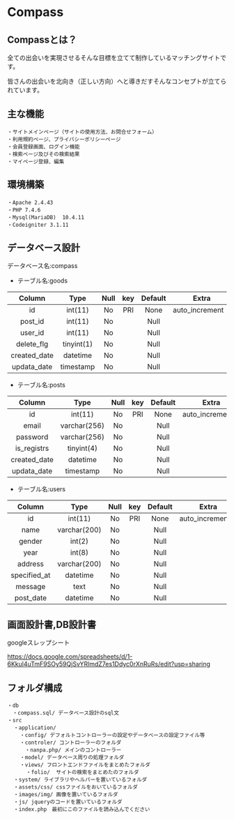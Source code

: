 # Compass

## Compassとは？

全ての出会いを実現させるそんな目標を立てて制作しているマッチングサイトです。

皆さんの出会いを北向き（正しい方向）へと導きだすそんなコンセプトが立てられています。

## 主な機能
```
・サイトメインページ（サイトの使用方法、お問合せフォーム）
・利用規約ページ、プライバシーポリシーページ
・会員登録画面、ログイン機能
・検索ページ及びその検索結果
・マイページ登録、編集
```

## 環境構築
```
・Apache 2.4.43
・PHP 7.4.6
・Mysql(MariaDB)  10.4.11 
・Codeigniter 3.1.11
```

## データベース設計

データベース名:compass


- テーブル名:goods

|    Column    | Type        | Null  | key | Default |　Extra       |
| :----------: | :---------: | :---: |:---:|  :---:  |    :---:     |   
| id           | int(11)     | No    | PRI | None    |auto_increment|
| post_id      | int(11)     | No    |     | Null    |              |
| user_id      | int(11)     | No    |     | Null    |              |
| delete_flg   | tinyint(1)  | No    |     | Null    |              |
| created_date | datetime    | No    |     | Null    |              |
| updata_date  | timestamp   | No    |     | Null    |              |


- テーブル名:posts

|    Column    | Type        | Null  | key | Default |　Extra       |
| :----------: | :---------: | :---: |:---:|  :---:  |    :---:     |   
| id           | int(11)     | No    | PRI | None    |auto_increment|
| email        | varchar(256)| No    |     | Null    |              |
| password     | varchar(256)| No    |     | Null    |              |
| is_registrs  | tinyint(4)  | No    |     | Null    |              |
| created_date | datetime    | No    |     | Null    |              |
| updata_date  | timestamp   | No    |     | Null    |              |


- テーブル名:users

|    Column    | Type        | Null  | key | Default |　Extra       |
| :----------: | :---------: | :---: |:---:|  :---:  |    :---:     |   
| id           | int(11)     | No    | PRI | None    |auto_increment|
| name         | varchar(200)| No    |     | Null    |              |
| gender       | int(2)      | No    |     | Null    |              |
| year         | int(8)      | No    |     | Null    |              |
| address      | varchar(200)| No    |     | Null    |              |
| specified_at | datetime    | No    |     | Null    |              |
| message      | text        | No    |     | Null    |              |
| post_date    | datetime    | No    |     | Null    |              |


## 画面設計書,DB設計書

googleスレップシート


https://docs.google.com/spreadsheets/d/1-6Kkul4uTmF9SOy59QjSvYRlmdZ7es1Ddyc0rXnRuRs/edit?usp=sharing

## フォルダ構成
```
・db
　・compass.sql/ データベース設計のsql文
・src
  ・application/  
    ・config/ デフォルトコントローラーの設定やデータベースの設定ファイル等  
    ・controler/ コントローラーのフォルダ
    　・nanpa.php/ メインのコントローラー
    ・model/ データベース周りの処理フォルダ  
    ・views/ フロントエンドファイルをまとめたフォルダ
      ・folio/  サイトの検索をまとめたのフォルダ
  ・system/ ライブラリやヘルパーを置いているフォルダ  
  ・assets/css/ cssファイルをおいているフォルダ  
  ・images/img/ 画像を置いているフォルダ
  ・js/ jqueryのコードを置いているフォルダ　
  ・index.php　最初にこのファイルを読み込んでください  
```
